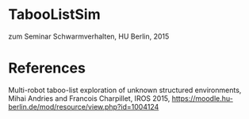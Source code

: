 # TabooListSim
zum Seminar Schwarmverhalten, HU Berlin, 2015

# References

Multi-robot taboo-list exploration of unknown structured environments, Mihai Andries and Francois Charpillet, IROS 2015, https://moodle.hu-berlin.de/mod/resource/view.php?id=1004124